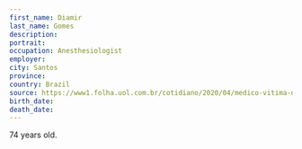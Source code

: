 ```yaml
---
first_name: Diamir
last_name: Gomes
description: 
portrait: 
occupation: Anesthesiologist
employer: 
city: Santos
province: 
country: Brazil
source: https://www1.folha.uol.com.br/cotidiano/2020/04/medico-vitima-de-covid-19-mandou-audio-de-adeus-para-o-filho.shtml
birth_date: 
death_date: 
---
```


74 years old.